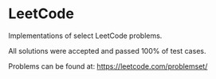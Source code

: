 # LeetCode
Implementations of select LeetCode problems.

All solutions were accepted and passed 100% of test cases.

Problems can be found at:
https://leetcode.com/problemset/
